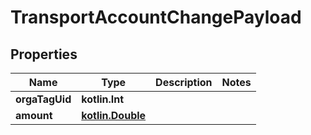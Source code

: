 
# TransportAccountChangePayload

## Properties
Name | Type | Description | Notes
------------ | ------------- | ------------- | -------------
**orgaTagUid** | **kotlin.Int** |  | 
**amount** | [**kotlin.Double**](kotlin.Double.md) |  | 



